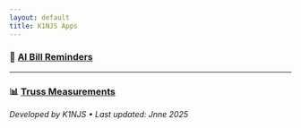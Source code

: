 ```yaml
---
layout: default
title: K1NJS Apps
---
```


### 🤖 [AI Bill Reminders](./AI-Bill-Reminders/)
---
### 📊 [Truss Measurements](./Measurements/)



*Developed by K1NJS • Last updated: Jnne 2025*